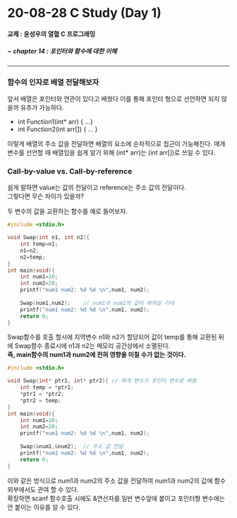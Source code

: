 20-08-28 C Study (Day 1)
=============
#### 교제 : 윤성우의 열혈 C 프로그래밍
##### ~ chapter 14 : 포인터와 함수에 대한 이해
***
### 함수의 인자로 배열 전달해보자

앞서 배열은 포인터와 연관이 있다고 배웠다 이를 통해 포인터 형으로 선언하면 되지 않을까 유추가 가능하다.

* int Function1(int* arr) { ...}
* int Function2(int arr[]) { ... }

이렇게 배열의 주소 값을 전달하면 배열의 요소에 순차적으로 접근이 가능해진다.
매개변수를 선언할 때 배열임을 쉽게 알기 위해 (int* arr)는 (int arr[])로 쓰일 수 있다.

### Call-by-value vs. Call-by-reference

쉽게 말하면 value는 값의 전달이고 reference는 주소 값의 전달이다. \
그렇다면 무슨 차이가 있을까?

두 변수의 값을 교환하는 함수를 예로 들어보자.

``` c
#include <stdio.h>

void Swap(int n1, int n2){
	int temp=n1;
	n1=n2;
	n2=temp;
}
int main(void){
	int num1=10;
	int num2=20;
	printf("num1 num2: %d %d \n",num1, num2);
	
	Swap(num1,num2);	// num1과 num2의 값이 바뀌길 기대
	printf("num1 num2: %d %d \n",num1, num2);
	return 0;
}
```

Swap함수를 호출 할시에 지역변수 n1와 n2가 할당되어 값이 temp를 통해 교환된 뒤에 Swap함수 종료시에 n1과 n2는 메모리 공간상에서 소멸된다. \
__즉, main함수의 num1과 num2에 전혀 영향을 미칠 수가 없는 것이다.__

``` c
#include <stdio.h>

void Swap(int* ptr1, int* ptr2){ // 매개 변수가 포인터 변수로 바뀜
	int temp = *ptr1;
	*ptr1 = *ptr2;
	*ptr2 = temp;
}
int main(void){
	int num1=10;
	int num2=20;
	printf("num1 num2: %d %d \n",num1, num2);
	
	Swap(&num1,&num2);	// 주소 값 전달
	printf("num1 num2: %d %d \n",num1, num2);
	return 0;
}
```
이와 같은 방식으로 num1과 num2의 주소 값을 전달하여 num1과 num2의 값에 함수 외부에서도 관여 할 수 있다. \
확장하면 scanf 함수호출 시에도 &연산자를 일반 변수앞에 붙이고 포인터형 변수에는 안 붙이는 이유를 알 수 있다.

